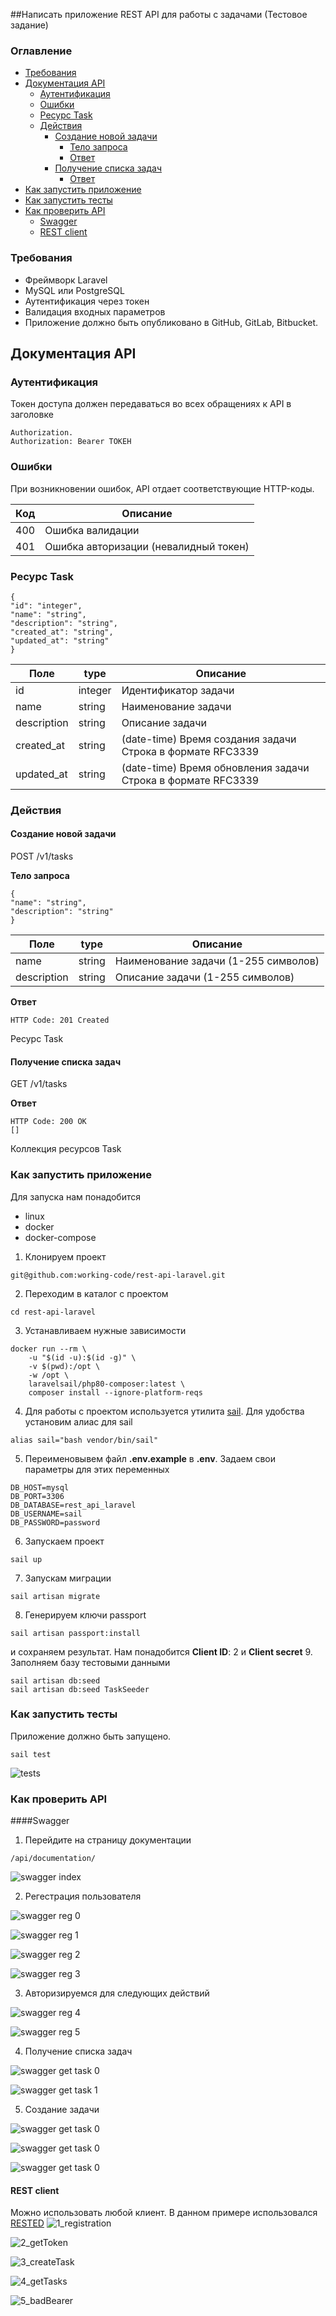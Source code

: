 ##Написать приложение REST API для работы с задачами (Тестовое задание)

### Оглавление
- [Требования](#requirements)
- [Документация API](#documentation-api)
  - [Аутентификация](#auth)
  - [Ошибки](#error)
  - [Ресурс Task](#resource-task)
  - [Действия](#actions)
    - [Создание новой задачи](#create-task)
      - [Тело запроса](#request)
      - [Ответ](#response-request)
    - [Получение списка задач](#get-tasks)
      - [Ответ](#get-tasks-response)
- [Как запустить приложение](#install)
- [Как запустить тесты](#tests)
- [Как проверить API](#test-api)
  - [Swagger](#test-api-swagger)
  - [REST client](#test-api-client)


### <a name="requirements">Требования</a>
* Фреймворк Laravel
* MySQL или PostgreSQL
* Аутентификация через токен
* Валидация входных параметров
* Приложение должно быть опубликовано в GitHub, GitLab, Bitbucket.

## <a name="documentation-api">Документация API</a>
### <a name="auth">Аутентификация</a>
Токен доступа должен передаваться во всех обращениях к API в заголовке 

```
Authorization.
Authorization: Bearer ТОКЕН 
```

### <a name="error">Ошибки</a>
При возникновении ошибок, API отдает соответствующие HTTP-коды.

|Код | Описание |
|----|----------|
|400 |   Ошибка валидации |
|401 |  Ошибка авторизации (невалидный токен)| 


### <a name="resource-task">Ресурс Task</a>
```
{
"id": "integer",
"name": "string",
"description": "string",
"created_at": "string",
"updated_at": "string"
}
```

|Поле | type |Описание |
|-----|-----------|-----|
|id |            integer| Идентификатор задачи|
|name |          string | Наименование задачи|
|description |   string |Описание задачи|
|created_at  |  string |(date-time)  Время создания задачи Строка в формате RFC3339|
|updated_at | string |(date-time) Время обновления задачи Строка в формате RFC3339|


### <a name="actions">Действия</a>
#### <a name="create-task">Создание новой задачи</a>
POST /v1/tasks

**<a name="request">Тело запроса</a>**
```
{
"name": "string",
"description": "string"
}
```

|Поле | type |Описание |
|-----|-----------|-----|
|name |  string |  Наименование задачи (1-255 символов)|
|description|   string | Описание задачи (1-255 символов)|


**<a name="response-request">Ответ</a>**
```
HTTP Code: 201 Created
```
Ресурс Task

#### <a name="get-tasks">Получение списка задач</a>
GET /v1/tasks

**<a name="get-tasks-response">Ответ</a>**
```
HTTP Code: 200 OK
[]
```
Коллекция ресурсов Task

### <a name="install">Как запустить приложение</a>
Для запуска нам понадобится
- linux
- docker
- docker-compose
1. Клонируем проект
```
git@github.com:working-code/rest-api-laravel.git
```
2. Переходим в каталог с проектом
```
cd rest-api-laravel
```
3. Устанавливаем нужные зависимости
```
docker run --rm \
    -u "$(id -u):$(id -g)" \
    -v $(pwd):/opt \
    -w /opt \
    laravelsail/php80-composer:latest \
    composer install --ignore-platform-reqs
```
4. Для работы с проектом используется утилита <a href="https://laravel.com/docs/8.x/sail">sail</a>. 
Для удобства установим алиас для sail
```
alias sail="bash vendor/bin/sail"
```
5. Переименовывем файл **.env.example** в **.env**. Задаем свои параметры для этих переменных
```
DB_HOST=mysql
DB_PORT=3306
DB_DATABASE=rest_api_laravel
DB_USERNAME=sail
DB_PASSWORD=password
```
6. Запускаем проект
```
sail up
```
7. Запускам миграции
```
sail artisan migrate
```
8. Генерируем ключи passport
```
sail artisan passport:install
```
и сохраняем результат. Нам понадобится **Client ID**: 2 и **Client secret**
9. Заполняем базу тестовыми данными
```
sail artisan db:seed
sail artisan db:seed TaskSeeder
```

### <a name="tests">Как запустить тесты</a>
Приложение должно быть запущено.
```
sail test
```
![tests](https://github.com/working-code/rest-api-laravel/raw/master/screenshot/tests.png)


### <a name="test-api">Как проверить API</a>
####<a name="test-api-swagger">Swagger</a>
1. Перейдите на страницу документации
```
/api/documentation/
```
![swagger index](https://github.com/working-code/rest-api-laravel/raw/master/screenshot/swagger_index.png)

2. Регестрация пользователя

![swagger reg 0](https://github.com/working-code/rest-api-laravel/raw/master/screenshot/swagger_reg0.png)

![swagger reg 1](https://github.com/working-code/rest-api-laravel/raw/master/screenshot/swagger_reg1.png)

![swagger reg 2](https://github.com/working-code/rest-api-laravel/raw/master/screenshot/swagger_reg2.png)

![swagger reg 3](https://github.com/working-code/rest-api-laravel/raw/master/screenshot/swagger_reg3.png)

3. Авторизируемся для следующих действий

![swagger reg 4](https://github.com/working-code/rest-api-laravel/raw/master/screenshot/swagger_reg4.png)

![swagger reg 5](https://github.com/working-code/rest-api-laravel/raw/master/screenshot/swagger_reg5.png)

4. Получение списка задач

![swagger get task 0](https://github.com/working-code/rest-api-laravel/raw/master/screenshot/swagger_get_task0.png)

![swagger get task 1](https://github.com/working-code/rest-api-laravel/raw/master/screenshot/swagger_get_task1.png)

5. Создание задачи

![swagger get task 0](https://github.com/working-code/rest-api-laravel/raw/master/screenshot/swagger_post_task0.png)

![swagger get task 0](https://github.com/working-code/rest-api-laravel/raw/master/screenshot/swagger_post_task1.png)

![swagger get task 0](https://github.com/working-code/rest-api-laravel/raw/master/screenshot/swagger_post_task2.png)



#### <a name="test-api-client">REST client</a>
Можно использовать любой клиент. В данном примере использовался <a href="https://github.com/RESTEDClient/RESTED">RESTED</a>
![1_registration](https://github.com/working-code/rest-api-laravel/raw/master/screenshot/1_registration.png)

![2_getToken](https://github.com/working-code/rest-api-laravel/raw/master/screenshot/2_getToken.png)

![3_createTask](https://github.com/working-code/rest-api-laravel/raw/master/screenshot/3_createTask.png)

![4_getTasks](https://github.com/working-code/rest-api-laravel/raw/master/screenshot/4_getTasks.png)

![5_badBearer](https://github.com/working-code/rest-api-laravel/raw/master/screenshot/5_badBearer.png)

